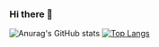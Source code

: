 ### Hi there 👋

![Anurag's GitHub stats](https://github-readme-stats.vercel.app/api?username=tkkrr)
[![Top Langs](https://github-readme-stats.vercel.app/api/top-langs/?username=tkkrr&layout=compact)](https://github.com/anuraghazra/github-readme-stats) 

<!--
**tkkrr/tkkrr** is a ✨ _special_ ✨ repository because its `README.md` (this file) appears on your GitHub profile.
Here are some ideas to get you started:

- 🔭 I’m currently working on ...
- 🌱 I’m currently learning ...
- 👯 I’m looking to collaborate on ...
- 🤔 I’m looking for help with ...
- 💬 Ask me about ...
- 📫 How to reach me: ...
- 😄 Pronouns: ...
- ⚡ Fun fact: ...
-->
